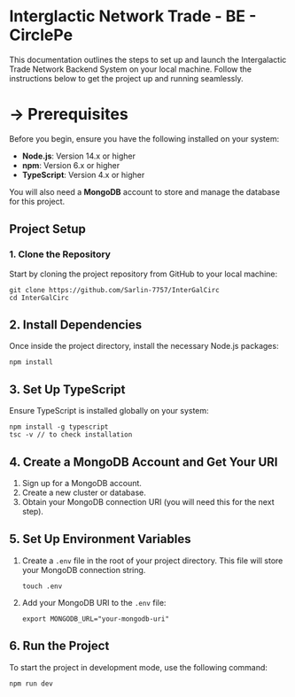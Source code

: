 # Interglactic Network Trade - BE - CirclePe

This documentation outlines the steps to set up and launch the Intergalactic Trade Network Backend System on your local machine. Follow the instructions below to get the project up and running seamlessly.

# -> Prerequisites

Before you begin, ensure you have the following installed on your system:

- **Node.js**: Version 14.x or higher
- **npm**: Version 6.x or higher
- **TypeScript**: Version 4.x or higher

You will also need a **MongoDB** account to store and manage the database for this project.

## Project Setup

### 1. Clone the Repository

Start by cloning the project repository from GitHub to your local machine:

```
git clone https://github.com/Sarlin-7757/InterGalCirc
cd InterGalCirc
```
## 2. Install Dependencies

Once inside the project directory, install the necessary Node.js packages:

```
npm install
```

## 3. Set Up TypeScript

Ensure TypeScript is installed globally on your system:

```
npm install -g typescript
tsc -v // to check installation
```


## 4. Create a MongoDB Account and Get Your URI

1. Sign up for a MongoDB account.
2. Create a new cluster or database.
3. Obtain your MongoDB connection URI (you will need this for the next step).

## 5. Set Up Environment Variables

1. Create a `.env` file in the root of your project directory. This file will store your MongoDB connection string.

    ```
    touch .env
    ```

2. Add your MongoDB URI to the `.env` file:

    ```
    export MONGODB_URL="your-mongodb-uri"
    ```

## 6. Run the Project

To start the project in development mode, use the following command:

```
npm run dev
```
